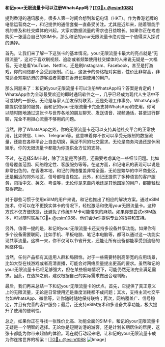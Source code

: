 **和记your无限流量卡可以注册WhatsApp吗？[[TG💪+ @esim1088](https://t.me/s/esim1088)]**

提到香港的通讯服务，很多人第一时间会想到和记电讯（HKT）。作为香港老牌的电信运营商之一，和记提供的通信套餐一直备受关注。尤其是近年来，随着智能手机的普及和社交媒体的兴起，大家对数据流量的需求也日益增长。如果你正在考虑购买一张适合自己的SIM卡，那么和记的your无限流量卡绝对是一个值得深入探讨的选择。

首先，让我们来了解一下这张卡的基本情况。your无限流量卡最大的亮点就是“无限流量”，这对于喜欢刷视频、追剧或者频繁使用社交媒体的人来说无疑是一大福音。无论是看YouTube、Netflix，还是刷Instagram、Facebook，甚至是打游戏，你的网络都不会受到限制。而且，这张卡的价格相对实惠，性价比非常高，非常适合短期访港的游客或者需要在香港长期使用的用户。

那么问题来了：和记的your无限流量卡可以注册WhatsApp吗？答案是肯定的！WhatsApp作为全球最受欢迎的即时通讯软件之一，几乎已经成为现代人生活中不可或缺的一部分。无论是与家人朋友保持联系，还是处理工作事务，WhatsApp都能提供便捷的服务。而和记的your无限流量卡完全支持WhatsApp的使用，你可以随时随地通过这张卡与世界各地的朋友聊天、发送语音、视频通话，甚至进行群聊，完全不用担心流量不够用的问题。

当然，除了WhatsApp之外，你的无限流量卡还可以支持其他社交平台的正常使用，比如微信、Line、Telegram等。这意味着你不仅可以享受无限制的数据流量，还能在各种平台上自由切换，满足不同的社交需求。无论是商务沟通还是休闲娱乐，你的无限流量卡都能为你提供全方位的支持。

不过，在选择SIM卡时，除了流量是否够用，还需要考虑其他一些细节问题。比如信号覆盖范围、网络稳定性、客服服务等等。在这方面，和记电讯的表现可以说是非常出色的。在香港本地，和记的网络覆盖非常全面，无论是繁华的中环商业区，还是偏远的郊外地区，信号都相当稳定。此外，和记还提供了多种语言的客户服务，包括中文、英文、粤语等，无论你是来自内地还是其他国家的用户，都能轻松获得帮助。

对于那些习惯于使用eSIM的用户来说，和记也推出了相应的解决方案。通过eSIM技术，你可以在不更换实体卡的情况下，轻松激活和使用your无限流量卡。这种方式不仅方便快捷，还避免了传统SIM卡可能带来的麻烦。如果你想尝试eSIM版本，可以随时联系[TG💪+ @esim1088](https://t.me/s/esim1088)，他们会为你提供专业的指导和支持。

另外，值得一提的是，和记的your无限流量卡还支持多设备共享功能。如果你有多个设备需要联网，比如手机、平板电脑、笔记本电脑等，都可以通过这一功能实现共享流量。这样一来，你不仅可以节省开支，还能让所有设备都能享受到流畅的网络体验。

当然，任何产品都有其适用人群和局限性。对于一些需要特别高带宽的应用场景，比如大型在线游戏或者高清直播，可能会对网络质量提出更高的要求。虽然和记的your无限流量卡已经足够强大，但在某些极端情况下，可能仍然无法完全满足需求。因此，在选择之前，建议根据自己的实际需求做出合理判断。

最后，我们再来总结一下和记your无限流量卡的优点。首先，它提供了真正意义上的无限流量，无论是日常使用还是重度消耗都不成问题；其次，支持主流社交平台如WhatsApp、微信等，让你随时随地保持联络；再次，网络覆盖广、信号稳定，并且有完善的客户服务；最后，还支持eSIM技术和多设备共享功能，极大提升了使用的便利性。

总之，如果你正在寻找一张性价比高、功能全面的SIM卡，和记的your无限流量卡无疑是一个明智的选择。无论你是短期访港的游客，还是计划长期居住的居民，这张卡都能为你带来超值的体验。现在就行动起来吧，让和记的your无限流量卡成为你连接世界的桥梁！[[TG💪+ @esim1088](https://t.me/s/esim1088) ![Image](https://i.postimg.cc/4NQfJmqS/Snipaste-2025-05-13-00-14-12.png)]